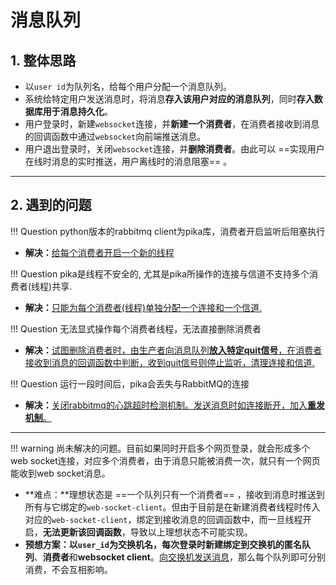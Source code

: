 # 消息队列



## 1. 整体思路

* 以`user id`为队列名，给每个用户分配一个消息队列。
* 系统给特定用户发送消息时，将消息**存入该用户对应的消息队列**，同时**存入数据库用于消息持久化**。
* 用户登录时，新建`websocket`连接，并**新建一个消费者**，在消费者接收到消息的回调函数中通过`websocket`向前端推送消息。
* 用户退出登录时，关闭`websocket`连接，并**删除消费者**。由此可以 ==实现用户在线时消息的实时推送，用户离线时的消息阻塞== 。

---



## 2. 遇到的问题

!!! Question
    python版本的rabbitmq client为pika库，消费者开启监听后阻塞执行
    

* **解决：**<u>给每个消费者开启一个新的线程</u>



!!! Question
   	pika是线程不安全的, 尤其是pika所操作的连接与信道不支持多个消费者(线程)共享.

* **解决：**<u>只能为每个消费者(线程)单独分配一个连接和一个信道.</u>

!!! Question
   	无法显式操作每个消费者线程，无法直接删除消费者

* **解决：**<u>试图删除消费者时，由生产者向消息队列**放入特定quit信号**，在消费者接收到消息的回调函数中判断，收到quit信号则停止监听，清理连接和信道.</u>



!!! Question
   	运行一段时间后，pika会丢失与RabbitMQ的连接

* **解决：**<u>关闭rabbitmq的心跳超时检测机制。发送消息时如连接断开，加入**重发机制**。</u>

---



!!! warning
   	尚未解决的问题。目前如果同时开启多个网页登录，就会形成多个web socket连接，对应多个消费者，由于消息只能被消费一次，就只有一个网页能收到web socket消息。

* **难点：**理想状态是 ==一个队列只有一个消费者== ，接收到消息时推送到所有与它绑定的`web-socket-client`。但由于目前是在新建消费者线程时传入对应的`web-socket-client`，绑定到接收消息的回调函数中，而一旦线程开启，**无法更新该回调函数**，导致以上理想状态不可能实现。
* **预想方案：**以`user_id`为交换机名，每次登录时新建绑定到交换机的**匿名队列**、**消费者**和**websocket client**。<u>向交换机发送消息</u>，那么每个队列即可分别消费，不会互相影响。